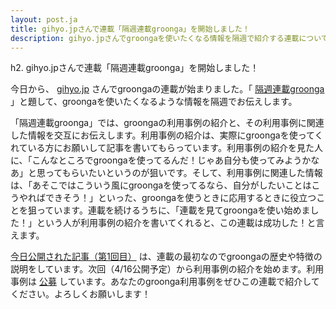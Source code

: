 ```yaml
---
layout: post.ja
title: gihyo.jpさんで連載「隔週連載groonga」を開始しました！
description: gihyo.jpさんでgroongaを使いたくなる情報を隔週で紹介する連載についての紹介
---
```

h2. gihyo.jpさんで連載「隔週連載groonga」を開始しました！

今日から、 [gihyo.jp](http://gihyo.jp/)
さんでgroongaの連載が始まりました。「
[隔週連載groonga](http://gihyo.jp/dev/clip/01/groonga)
」と題して、groongaを使いたくなるような情報を隔週でお伝えします。

「隔週連載groonga」では、groongaの利用事例の紹介と、その利用事例に関連した情報を交互にお伝えします。利用事例の紹介は、実際にgroongaを使ってくれている方にお願いして記事を書いてもらっています。利用事例の紹介を見た人に、「こんなところでgroongaを使ってるんだ！じゃあ自分も使ってみようかなあ」と思ってもらいたいというのが狙いです。そして、利用事例に関連した情報は、「あそこではこういう風にgroongaを使ってるなら、自分がしたいことはこうやればできそう！」といった、groongaを使うときに応用するときに役立つことを狙っています。連載を続けるうちに、「連載を見てgroongaを使い始めました！」という人が利用事例の紹介を書いてくれると、この連載は成功した！と言えます。

[今日公開された記事（第1回目）](http://gihyo.jp/dev/clip/01/groonga/0001)
は、連載の最初なのでgroongaの歴史や特徴の説明をしています。次回（4/16公開予定）から利用事例の紹介を始めます。利用事例は
[公募](http://sourceforge.jp/projects/groonga/lists/archive/dev/2013-February/001186.html)
しています。あなたのgroonga利用事例をぜひこの連載で紹介してください。よろしくお願いします！
